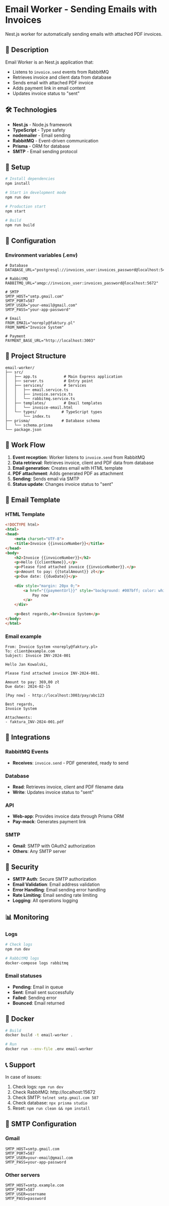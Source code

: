# Email Worker - Sending Emails with Invoices

Nest.js worker for automatically sending emails with attached PDF invoices.

## 🚀 Description

Email Worker is an Nest.js application that:
- Listens to `invoice.send` events from RabbitMQ
- Retrieves invoice and client data from database
- Sends email with attached PDF invoice
- Adds payment link in email content
- Updates invoice status to "sent"

## 🛠️ Technologies

- **Nest.js** - Node.js framework
- **TypeScript** - Type safety
- **nodemailer** - Email sending
- **RabbitMQ** - Event-driven communication
- **Prisma** - ORM for database
- **SMTP** - Email sending protocol

## 🚀 Setup

```bash
# Install dependencies
npm install

# Start in development mode
npm run dev

# Production start
npm start

# Build
npm run build
```

## 🔧 Configuration

### Environment variables (.env)
```env
# Database
DATABASE_URL="postgresql://invoices_user:invoices_password@localhost:5433/invoices_db"

# RabbitMQ
RABBITMQ_URL="amqp://invoices_user:invoices_password@localhost:5672"

# SMTP
SMTP_HOST="smtp.gmail.com"
SMTP_PORT=587
SMTP_USER="your-email@gmail.com"
SMTP_PASS="your-app-password"

# Email
FROM_EMAIL="noreply@faktury.pl"
FROM_NAME="Invoice System"

# Payment
PAYMENT_BASE_URL="http://localhost:3003"
```

## 📁 Project Structure

```
email-worker/
├── src/
│   ├── app.ts            # Main Express application
│   ├── server.ts         # Entry point
│   ├── services/         # Services
│   │   ├── email.service.ts
│   │   ├── invoice.service.ts
│   │   └── rabbitmq.service.ts
│   ├── templates/        # Email templates
│   │   └── invoice-email.html
│   └── types/           # TypeScript types
│       └── index.ts
├── prisma/              # Database schema
│   └── schema.prisma
└── package.json
```

## 🔄 Work Flow

1. **Event reception**: Worker listens to `invoice.send` from RabbitMQ
2. **Data retrieval**: Retrieves invoice, client and PDF data from database
3. **Email generation**: Creates email with HTML template
4. **PDF attachment**: Adds generated PDF as attachment
5. **Sending**: Sends email via SMTP
6. **Status update**: Changes invoice status to "sent"

## 📧 Email Template

### HTML Template
```html
<!DOCTYPE html>
<html>
<head>
    <meta charset="UTF-8">
    <title>Invoice {{invoiceNumber}}</title>
</head>
<body>
    <h2>Invoice {{invoiceNumber}}</h2>
    <p>Hello {{clientName}},</p>
    <p>Please find attached invoice {{invoiceNumber}}.</p>
    <p>Amount to pay: {{totalAmount}} zł</p>
    <p>Due date: {{dueDate}}</p>
    
    <div style="margin: 20px 0;">
        <a href="{{paymentUrl}}" style="background: #007bff; color: white; padding: 10px 20px; text-decoration: none; border-radius: 5px;">
            Pay now
        </a>
    </div>
    
    <p>Best regards,<br>Invoice System</p>
</body>
</html>
```

### Email example
```
From: Invoice System <noreply@faktury.pl>
To: client@example.com
Subject: Invoice INV-2024-001

Hello Jan Kowalski,

Please find attached invoice INV-2024-001.

Amount to pay: 369,00 zł
Due date: 2024-02-15

[Pay now] - http://localhost:3003/pay/abc123

Best regards,
Invoice System

Attachments:
- faktura_INV-2024-001.pdf
```

## 🔗 Integrations

### RabbitMQ Events
- **Receives**: `invoice.send` - PDF generated, ready to send

### Database
- **Read**: Retrieves invoice, client and PDF filename data
- **Write**: Updates invoice status to "sent"

### API
- **Web-app**: Provides invoice data through Prisma ORM
- **Pay-mock**: Generates payment link

### SMTP
- **Gmail**: SMTP with OAuth2 authorization
- **Others**: Any SMTP server

## 🔐 Security

- **SMTP Auth**: Secure SMTP authorization
- **Email Validation**: Email address validation
- **Error Handling**: Email sending error handling
- **Rate Limiting**: Email sending rate limiting
- **Logging**: All operations logging

## 📊 Monitoring

### Logs
```bash
# Check logs
npm run dev

# RabbitMQ logs
docker-compose logs rabbitmq
```

### Email statuses
- **Pending**: Email in queue
- **Sent**: Email sent successfully
- **Failed**: Sending error
- **Bounced**: Email returned

## 🐳 Docker

```bash
# Build
docker build -t email-worker .

# Run
docker run --env-file .env email-worker
```

## 📞 Support

In case of issues:
1. Check logs: `npm run dev`
2. Check RabbitMQ: http://localhost:15672
3. Check SMTP: `telnet smtp.gmail.com 587`
4. Check database: `npx prisma studio`
5. Reset: `npm run clean && npm install`

## 📧 SMTP Configuration

### Gmail
```env
SMTP_HOST=smtp.gmail.com
SMTP_PORT=587
SMTP_USER=your-email@gmail.com
SMTP_PASS=your-app-password
```

### Other servers
```env
SMTP_HOST=smtp.example.com
SMTP_PORT=587
SMTP_USER=username
SMTP_PASS=password
```
